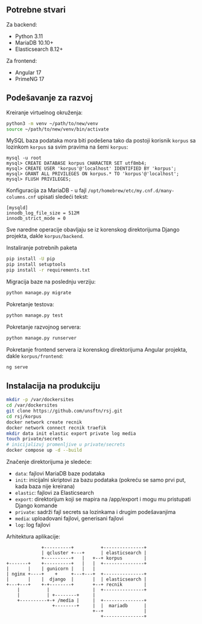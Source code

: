 ## Potrebne stvari

Za backend:
 * Python 3.11
 * MariaDB 10.10+
 * Elasticsearch 8.12+

Za frontend:
 * Angular 17
 * PrimeNG 17

## Podešavanje za razvoj

Kreiranje virtuelnog okruženja:
```bash
python3 -m venv ~/path/to/new/venv
source ~/path/to/new/venv/bin/activate
```

MySQL baza podataka mora biti podešena tako da postoji
korisnik `korpus` sa lozinkom `korpus` sa svim pravima
na šemi `korpus`:
```
mysql -u root
mysql> CREATE DATABASE korpus CHARACTER SET utf8mb4;
mysql> CREATE USER 'korpus'@'localhost' IDENTIFIED BY 'korpus';
mysql> GRANT ALL PRIVILEGES ON korpus.* TO 'korpus'@'localhost';
mysql> FLUSH PRIVILEGES;
```

Konfiguracija za MariaDB - u fajl `/opt/homebrew/etc/my.cnf.d/many-columns.cnf`
upisati sledeći tekst:
```
[mysqld]
innodb_log_file_size = 512M
innodb_strict_mode = 0
```

Sve naredne operacije obavljaju se iz korenskog direktorijuma Django
projekta, dakle `korpus/backend`.

Instaliranje potrebnih paketa
```bash
pip install -U pip
pip install setuptools
pip install -r requirements.txt
```

Migracija baze na poslednju verziju:
```bash
python manage.py migrate
```

Pokretanje testova:
```bash
python manage.py test
```

Pokretanje razvojnog servera:
```bash
python manage.py runserver
```

Pokretanje frontend servera iz korenskog direktorijuma Angular
projekta, dakle `korpus/frontend`:
```bash
ng serve
```

## Instalacija na produkciju

```bash
mkdir -p /var/dockersites
cd /var/dockersites
git clone https://github.com/unsftn/rsj.git
cd rsj/korpus
docker network create recnik
docker network connect recnik traefik
mkdir data init elastic export private log media
touch private/secrets
# inicijalizuj promenljive u private/secrets
docker compose up -d --build
```

Značenje direktorijuma je sledeće:
* `data`: fajlovi MariaDB baze podataka
* `init`: inicijalni skriptovi za bazu podataka (pokreću se samo prvi put, kada baza nije kreirana)
* `elastic`: fajlovi za Elasticsearch
* `export`: direktorijum koji se mapira na /app/export i mogu mu pristupati Django komande
* `private`: sadrži fajl secrets sa lozinkama i drugim podešavanjima
* `media`: uploadovani fajlovi, generisani fajlovi
* `log`: log fajlovi

Arhitektura aplikacije:

```
             +----------+          +---------------+
             | qcluster +---+      | elasticsearch |
             +----------+   |   +--+ korpus        |
+-------+    +----------+   |   |  +---------------+
|       |    | gunicorn |   |   |                 
| nginx +----+    +     +---+---+  +---------------+
|       |    |  django  |       |  | elasticsearch |
+---+---+    +-+--------+       +--+ recnik        |
    |          |                |  +---------------+
    |          | +--------+     |                 
    +----------+-+ /media |     |  +---------------+
                 +--------+     |  |  mariadb      |
                                +--+               |
                                   +---------------+
```